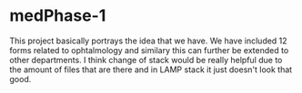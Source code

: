# medPhase-1
This project basically portrays the idea that we have.
We have included 12 forms related to ophtalmology and similary this can further be extended to other departments.
I think change of stack would be really helpful due to the amount of files that are there and in LAMP stack it just doesn't look that good.

